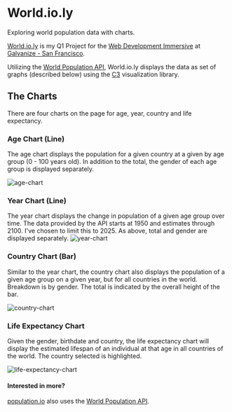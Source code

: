# World.io.ly

Exploring world population data with charts.

[World.io.ly](worldioly.surge.sh) is my Q1 Project for the [Web Development Immersive](http://www.galvanize.com/san-francisco/web-development) at [Galvanize - San Francisco](http://www.galvanize.com/san-francisco).

Utilizing the [World Population API](http://api.population.io/), World.io.ly displays the data as set of graphs (described below) using the [C3](http://c3js.org/) visualization library.

## The Charts

There are four charts on the page for age, year, country and life expectancy.

### Age Chart (Line)
The age chart displays the population for a given country at a given by age group (0 - 100 years old). In addition to the total, the gender of each age group is displayed separately.

![age-chart](https://cloud.githubusercontent.com/assets/5109163/26257931/58697964-3c77-11e7-9b41-3f5731c4ae95.jpg)

### Year Chart (Line)
The year chart displays the change in population of a given age group over time. The data provided by the API starts at 1950 and estimates through 2100. I've chosen to limit this to 2025. As above, total and gender are displayed separately.
![year-chart](https://cloud.githubusercontent.com/assets/5109163/26257936/5b5c0592-3c77-11e7-9cbc-7dd4c6891b5f.jpg)

### Country Chart (Bar)
Similar to the year chart, the country chart also displays the population of a given age group on a given year, but for all countries in the world. Breakdown is by gender. The total is indicated by the overall height of the bar.

![country-chart](https://cloud.githubusercontent.com/assets/5109163/26257938/6149fe50-3c77-11e7-989c-cb48c8389001.jpg)

### Life Expectancy Chart
Given the gender, birthdate and country, the life expectancy chart will display the estimated lifespan of an individual at that age in all countries of the world. The country selected is highlighted.

![life-expectancy-chart](https://cloud.githubusercontent.com/assets/5109163/26257940/65a26f50-3c77-11e7-9d1b-ef5aa7140aa0.jpg)


#### Interested in more?
[population.io](http://population.io/) also uses the [World Population API](http://api.population.io/).
